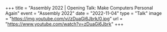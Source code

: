 +++
title = "Assembly 2022 | Opening Talk: Make Computers Personal Again"
event = "Assembly 2022"
date = "2022-11-04"
type = "Talk"
image = "https://img.youtube.com/vi/zDuaGi6Jbrk/0.jpg"
url = "https://www.youtube.com/watch?v=zDuaGi6Jbrk"
+++